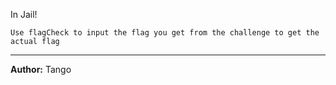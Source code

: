 In Jail!

`Use flagCheck to input the flag you get from the challenge to get the actual flag`

---
**Author:** Tango